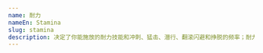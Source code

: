 ```yaml
---
name: 耐力
nameEn: Stamina
slug: stamina
description: 决定了你能施放的耐力技能和冲刺、猛击、潜行、翻滚闪避和挣脱的频率；耐力会随着时间恢复；脱离战斗时，恢复率会提高；蓄满力的弓或者近战武器的重攻击也能恢复耐力。
---
```

